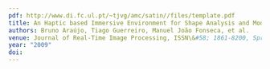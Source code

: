 ```yaml
---
pdf: http://www.di.fc.ul.pt/~tjvg/amc/satin//files/template.pdf
title: An Haptic based Immersive Environment for Shape Analysis and Modeling
authors: Bruno Araújo, Tiago Guerreiro, Manuel João Fonseca, et al.
venue: Journal of Real-Time Image Processing, ISSN\&#58; 1861-8200, Springer. Special Issue on Improving Display and Rendering Technology for Virtual Environments. Eds. João António Madeiras Pereira and Pedro Santos, October, 2009
year: "2009"
doi: 
---
```

